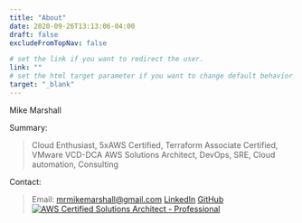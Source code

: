 ```yaml
---
title: "About"
date: 2020-09-26T13:13:06-04:00
draft: false
excludeFromTopNav: false

# set the link if you want to redirect the user.
link: ""
# set the html target parameter if you want to change default behavior
target: "_blank"
---
```


Mike Marshall

Summary:
> Cloud Enthusiast, 5xAWS Certified, Terraform Associate Certified, VMware VCD-DCA
AWS Solutions Architect, DevOps, SRE, Cloud automation, Consulting

Contact: 
> Email: mrmikemarshall@gmail.com
[LinkedIn](http://linkedin.com/in/mrmikemarshall) 
[GitHub](https://github.com/mrmikemarshall)
[![AWS Certified Solutions Architect - Professional](https://mrmikemarshall.github.io/img/AWS-CSAP.png)](https://mrmikemarshall.github.io)